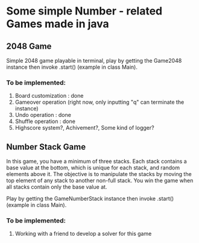 # Some simple Number - related Games made in java

## 2048 Game

Simple 2048 game playable in terminal, play by getting the Game2048 instance then invoke .start() (example in class Main).

### To be implemented:

1. Board customization : done
2. Gameover operation (right now, only inputting "q" can terminate the instance)
3. Undo operation : done
4. Shuffle operation : done
5. Highscore system?, Achivement?, Some kind of logger?

## Number Stack Game

In this game, you have a minimum of three stacks. Each stack contains a base value at the bottom, which is unique for each stack, and random elements above it. The objective is to manipulate the stacks by moving the top element of any stack to another non-full stack. You win the game when all stacks contain only the base value at.

Play by getting the GameNumberStack instance then invoke .start() (example in class Main).

### To be implemented:

1. Working with a friend to develop a solver for this game

